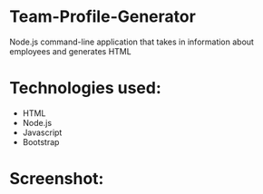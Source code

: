 # Team-Profile-Generator
Node.js command-line application that takes in information about employees and generates HTML

# Technologies used:
- HTML
- Node.js
- Javascript
- Bootstrap

# Screenshot:

